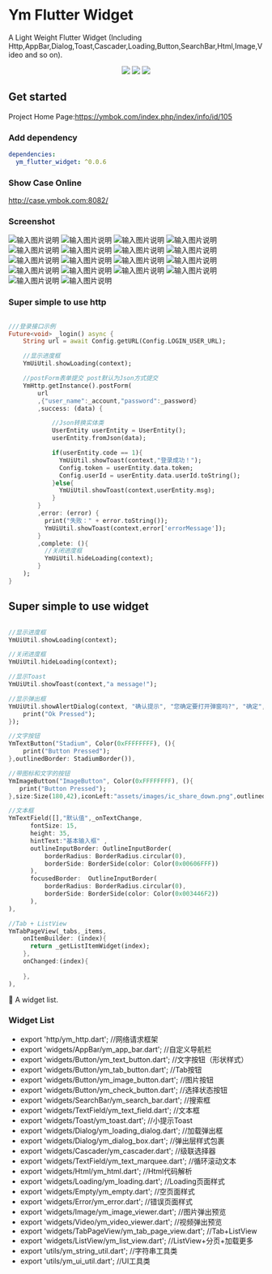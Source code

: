 # Ym Flutter Widget
A Light Weight Flutter Widget
(Including Http,AppBar,Dialog,Toast,Cascader,Loading,Button,SearchBar,Html,Image,Video and so on).


<p align="center" >
    <img src="https://img.shields.io/badge/flutter-2.2.0-green" />
    <img src="https://img.shields.io/badge/ym flutter widget-0.0.6-orange" />
    <img src="https://img.shields.io/badge/dio-4.9.0-blue" />
</p>
  
## Get started

Project Home Page:https://ymbok.com/index.php/index/info/id/105

### Add dependency

```yaml
dependencies:
  ym_flutter_widget: ^0.0.6
```
### Show Case Online

http://case.ymbok.com:8082/

### Screenshot

![输入图片说明](https://ymbok.com/upload/sample/ym_flutter_widget/1.png "1.png")
![输入图片说明](https://ymbok.com/upload/sample/ym_flutter_widget/2.png "2.png")
![输入图片说明](https://ymbok.com/upload/sample/ym_flutter_widget/3.png "3.png")
![输入图片说明](https://ymbok.com/upload/sample/ym_flutter_widget/4.png "4.png")
![输入图片说明](https://ymbok.com/upload/sample/ym_flutter_widget/5.png "5.png")
![输入图片说明](https://ymbok.com/upload/sample/ym_flutter_widget/button.png "6.png")
![输入图片说明](https://ymbok.com/upload/sample/ym_flutter_widget/7.png "7.png")
![输入图片说明](https://ymbok.com/upload/sample/ym_flutter_widget/8.png "8.png")
![输入图片说明](https://ymbok.com/upload/sample/ym_flutter_widget/9.png "9.png")
![输入图片说明](https://ymbok.com/upload/sample/ym_flutter_widget/10.png "10.png")
![输入图片说明](https://ymbok.com/upload/sample/ym_flutter_widget/11.png "11.png")
![输入图片说明](https://ymbok.com/upload/sample/ym_flutter_widget/12.png "12.png")
![输入图片说明](https://ymbok.com/upload/sample/ym_flutter_widget/13.png "13.png")
![输入图片说明](https://ymbok.com/upload/sample/ym_flutter_widget/14.png "14.png")
![输入图片说明](https://ymbok.com/upload/sample/ym_flutter_widget/15.png "15.png")
![输入图片说明](https://ymbok.com/upload/sample/ym_flutter_widget/16.png "16.png")
![输入图片说明](https://ymbok.com/upload/sample/ym_flutter_widget/17.png "17.png")
![输入图片说明](https://ymbok.com/upload/sample/ym_flutter_widget/18.png "18.png")

### Super simple to use http

```dart

///登录接口示例
Future<void> _login() async {
    String url = await Config.getURL(Config.LOGIN_USER_URL);

    //显示进度框
    YmUiUtil.showLoading(context);

    //postForm表单提交 post默认为Json方式提交
    YmHttp.getInstance().postForm(
        url
        ,{"user_name":_account,"password":_password}
        ,success: (data) {

            //Json转换实体类
            UserEntity userEntity = UserEntity();
            userEntity.fromJson(data);

            if(userEntity.code == 1){
              YmUiUtil.showToast(context,"登录成功！");
              Config.token = userEntity.data.token;
              Config.userId = userEntity.data.userId.toString();
            }else{
              YmUiUtil.showToast(context,userEntity.msg);
            }
        }
        ,error: (error) {
          print("失败：" + error.toString());
          YmUiUtil.showToast(context,error['errorMessage']);
        }
        ,complete: (){
          //关闭进度框
          YmUiUtil.hideLoading(context);
        }
    );
}
```

## Super simple to use widget

```dart

//显示进度框
YmUiUtil.showLoading(context);

//关闭进度框
YmUiUtil.hideLoading(context);

//显示Toast
YmUiUtil.showToast(context,"a message!");

//显示弹出框
YmUiUtil.showAlertDialog(context, "确认提示", "您确定要打开弹窗吗?", "确定", "取消",onOkPressed: (){
    print("Ok Pressed");
});

//文字按钮
YmTextButton("Stadium", Color(0xFFFFFFFF), (){
    print("Button Pressed");
},outlinedBorder: StadiumBorder()),

//带图标和文字的按钮
YmImageButton("ImageButton", Color(0xFFFFFFFF), (){
   print("Button Pressed");
},size:Size(180,42),iconLeft:"assets/images/ic_share_down.png",outlinedBorder:StadiumBorder()),

//文本框
YmTextField([],"默认值",_onTextChange,
      fontSize: 15,
      height: 35,
      hintText:"基本输入框" ,
      outlineInputBorder: OutlineInputBorder(
          borderRadius: BorderRadius.circular(0),
          borderSide: BorderSide(color: Color(0x00606FFF))
      ),
      focusedBorder:  OutlineInputBorder(
          borderRadius: BorderRadius.circular(0),
          borderSide: BorderSide(color: Color(0x003446F2))
      ),
),

//Tab + ListView
YmTabPageView(_tabs,_items,
    onItemBuilder: (index){
      return _getListItemWidget(index);
    },
    onChanged:(index){
     
    },
),

```

🎉 A widget list.

### Widget List

- export 'http/ym_http.dart';                           //网络请求框架
- export 'widgets/AppBar/ym_app_bar.dart';              //自定义导航栏
- export 'widgets/Button/ym_text_button.dart';          //文字按钮（形状样式）
- export 'widgets/Button/ym_tab_button.dart';           //Tab按钮
- export 'widgets/Button/ym_image_button.dart';         //图片按钮
- export 'widgets/Button/ym_check_button.dart';         //选择状态按钮
- export 'widgets/SearchBar/ym_search_bar.dart';        //搜索框
- export 'widgets/TextField/ym_text_field.dart';        //文本框
- export 'widgets/Toast/ym_toast.dart';                 //小提示Toast
- export 'widgets/Dialog/ym_loading_dialog.dart';       //加载弹出框
- export 'widgets/Dialog/ym_dialog_box.dart';           //弹出层样式包裹
- export 'widgets/Cascader/ym_cascader.dart';           //级联选择器
- export 'widgets/TextField/ym_text_marquee.dart';      //循环滚动文本
- export 'widgets/Html/ym_html.dart';                   //Html代码解析
- export 'widgets/Loading/ym_loading.dart';             //Loading页面样式
- export 'widgets/Empty/ym_empty.dart';                 //空页面样式
- export 'widgets/Error/ym_error.dart';                 //错误页面样式
- export 'widgets/Image/ym_image_viewer.dart';          //图片弹出预览
- export 'widgets/Video/ym_video_viewer.dart';          //视频弹出预览
- export 'widgets/TabPageView/ym_tab_page_view.dart';   //Tab+ListView
- export 'widgets/ListView/ym_list_view.dart';          //ListView+分页+加载更多
- export 'utils/ym_string_util.dart';                   //字符串工具类
- export 'utils/ym_ui_util.dart';                       //UI工具类

